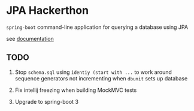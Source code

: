# JPA Hackerthon

`spring-boot` command-line application for querying a database using JPA

see [documentation](docs/index.md)

## TODO

1. Stop `schema.sql` using `identiy (start with ...` to work around sequence generators not incrementing when `dbunit` sets up database

2. Fix intellij freezing when building MockMVC tests

3. Upgrade to spring-boot 3
